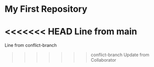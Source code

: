 # My First Repository
<<<<<<< HEAD
Line from main
=======
Line from conflict-branch
>>>>>>> conflict-branch
Update from Collaborator
